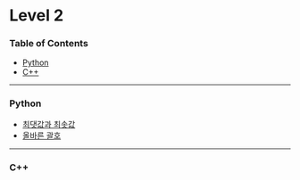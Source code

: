 # Level 2

### Table of Contents

- [Python](#Python)
- [C++](#C)

---

### Python
- [최댓값과 최솟값](./solution(1).py)
- [올바른 괄호](./solution(2).py)

---

### C++
